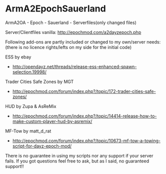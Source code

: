 ArmA2EpochSauerland
===================

ArmA2OA - Epoch - Sauerland - Serverfiles(only changed files)

Server/Clientfiles vanilla:
http://epochmod.com/a2dayzepoch.php 


Following add-ons are partly included or changed to my own/server needs:
(there is no licence rights/lefts on my side for the initial code)

ESS by ebay 
- http://opendayz.net/threads/release-ess-enhanced-spawn-selection.19998/

Trader Cities Safe Zones by MGT 
- http://epochmod.com/forum/index.php?/topic/172-trader-cities-safe-zones/

HUD by Zupa & AsReMix 
- http://epochmod.com/forum/index.php?/topic/14414-release-how-to-make-custom-player-hud-by-asremix/

MF-Tow by matt_d_rat 
- http://epochmod.com/forum/index.php?/topic/10673-mf-tow-a-towing-script-for-dayz-epoch-mod/


There is no guarantee in using my scripts nor any support if your server fails. 
If you got questions feel free to ask, but as I said, no guaranteed support!!

